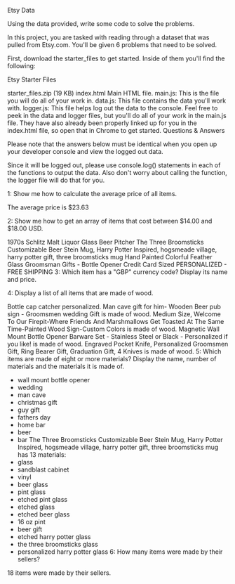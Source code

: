 Etsy Data

Using the data provided, write some code to solve the problems.

In this project, you are tasked with reading through a dataset that was pulled from Etsy.com. You'll be given 6 problems that need to be solved.

First, download the starter_files to get started. Inside of them you'll find the following:

Etsy Starter Files

starter_files.zip (19 KB)
index.html Main HTML file.
main.js: This is the file you will do all of your work in.
data.js: This file contains the data you'll work with.
logger.js: This file helps log out the data to the console. Feel free to peek in the data and logger files, but you'll do all of your work in the main.js file. They have also already been properly linked up for you in the index.html file, so open that in Chrome to get started.
Questions & Answers

Please note that the answers below must be identical when you open up your developer console and view the logged out data.

Since it will be logged out, please use console.log() statements in each of the functions to output the data. Also don't worry about calling the function, the logger file will do that for you.

1: Show me how to calculate the average price of all items.

The average price is $23.63

2: Show me how to get an array of items that cost between $14.00 and $18.00 USD.

1970s Schlitz Malt Liquor Glass Beer Pitcher
The Three Broomsticks Customizable Beer Stein Mug, Harry Potter Inspired, hogsmeade village, harry potter gift, three broomsticks mug
Hand Painted Colorful Feather Glass
Groomsman Gifts - Bottle Opener Credit Card Sized PERSONALIZED - FREE SHIPPING
3: Which item has a "GBP" currency code? Display its name and price.

4: Display a list of all items that are made of wood.

Bottle cap catcher personalized. Man cave gift for him- Wooden Beer pub sign - Groomsmen wedding Gift is made of wood.
Medium Size, Welcome To Our Firepit-Where Friends And Marshmallows Get Toasted At The Same Time-Painted Wood Sign-Custom Colors is made of wood.
Magnetic Wall Mount Bottle Opener Barware Set - Stainless Steel or Black - Personalized if you like! is made of wood.
Engraved Pocket Knife, Personalized Groomsmen Gift, Ring Bearer Gift, Graduation Gift, 4 Knives is made of wood.
5: Which items are made of eight or more materials? Display the name, number of materials and the materials it is made of.

- wall mount bottle opener
- wedding
- man cave
- christmas gift
- guy gift
- fathers day
- home bar
- beer
- bar
The Three Broomsticks Customizable Beer Stein Mug, Harry Potter Inspired, hogsmeade village, harry potter gift, three broomsticks mug has 13 materials:
- glass
- sandblast cabinet
- vinyl
- beer glass
- pint glass
- etched pint glass
- etched glass
- etched beer glass
- 16 oz pint
- beer gift
- etched harry potter glass
- the three broomsticks glass
- personalized harry potter glass
6: How many items were made by their sellers?

18 items were made by their sellers.
